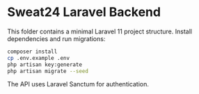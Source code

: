 # Sweat24 Laravel Backend

This folder contains a minimal Laravel 11 project structure. Install dependencies and run migrations:

```bash
composer install
cp .env.example .env
php artisan key:generate
php artisan migrate --seed
```

The API uses Laravel Sanctum for authentication.
